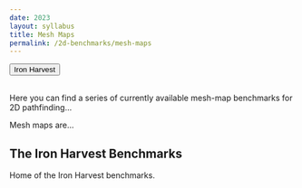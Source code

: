 ```yaml
---
date: 2023
layout: syllabus
title: Mesh Maps
permalink: /2d-benchmarks/mesh-maps
---
```


<a href='{{ site.baseurl }}/2d-benchmarks/mesh-maps/iron-harvest/'><button class='button syllabus'>Iron Harvest</button></a>&nbsp;&nbsp;&nbsp;&nbsp;&nbsp;&nbsp;

<br>
Here you can find a series of currently available mesh-map benchmarks for 2D pathfinding...

Mesh maps are...

## The Iron Harvest Benchmarks

Home of the Iron Harvest benchmarks.
